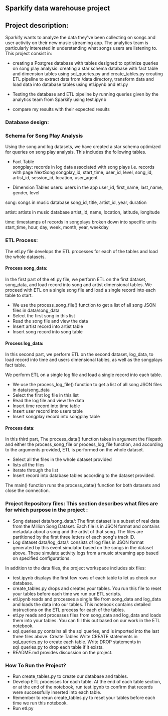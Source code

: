 ## Sparkify data warehouse project

## Project description:

Sparkify wants to analyze the data they've been collecting on songs and user activity on their new music streaming app. 
The analytics team is particularly interested in understanding what songs users are listening to.
This project consist in:

- creating a Postgres database with tables designed to optimize queries on song play analysis:
  creating a star schema database with fact table and dimension tables using sql_queries.py and create_tables.py 
  creating ETL pipeline to extract data from /data directory, transform data and load data into database tables using etl.ipynb and etl.py
   
- Testing the database and ETL pipeline by running queries given by the analytics team from Sparkify using test.ipynb

- compare my results with their expected results

### Database design:
### Schema for Song Play Analysis
Using the song and log datasets, we have created a star schema optimized for queries on song play analysis. This includes the following tables.

- Fact Table  
songplay: records in log data associated with song plays i.e. records with page NextSong
songplay_id, start_time, user_id, level, song_id, artist_id, session_id, location, user_agent
  
- Dimension Tables
users: users in the app
user_id, first_name, last_name, gender, level

song: songs in music database
song_id, title, artist_id, year, duration

artist: artists in music database
artist_id, name, location, latitude, longitude
  
time: timestamps of records in songplays broken down into specific units
start_time, hour, day, week, month, year, weekday


### ETL Process:

The etl.py file develops the ETL processes for each of the tables and load the whole datasets.

#### Process song_data:

In the first part of the etl.py file, we perform ETL on the first dataset, song_data, and load record into song and artist dimensional tables.
We proceed with  ETL on a single song file and load a single record into each table to start.

- We use the process_song_file() function to get a list of all song JSON files in data/song_data
- Select the first song in this list
- Read the song file and view the data 
- Insert artist record into artist table
- Insert song record into song table

#### Process log_data:

In this second part, we perform ETL on the second dataset, log_data, to load record into time and users dimensional tables, as well as the songplays fact table.

We perform ETL on a single log file and load a single record into each table.

- We use the process_log_file() function to get a list of all song JSON files in data/song_data
- Select the first log file in this list
- Read the log file and view the data
- Insert time record into time table
- Insert user record into users table
- Insert songplay record into songplay table


#### Process data:

In this third part, 
The process_data() function takes in argument the filepath and either the process_song_file or process_log_file function, 
and according to the arguments provided, ETL is performed on the whole dataset.

- Select all the files in the whole dataset provided
- lists all the files 
- iterate through the list
- Insert record into database tables according to the dataset provided.


The main() function runs the process_data() function for both datasets and close the connection.


### Project Repository files: This section describes what files are for which purpose in the project :

- Song dataset data/song_data/:
The first dataset  is a subset of real data from the Million Song Dataset. Each file is in JSON format and contains metadata about a song and the artist of that song. The files are partitioned by the first three letters of each song's track ID. 
- Log dataset data/log_data/:
consists of log files in JSON format generated by this event simulator based on the songs in the dataset above. These simulate activity logs from a music streaming app based on specified configurations.

In addition to the data files, the project workspace includes six files:

- test.ipynb displays the first few rows of each table to let us check our database.
- create_tables.py drops and creates your tables. You run this file to reset your tables before each time we run our ETL scripts.
- etl.ipynb reads and processes a single file from song_data and log_data and loads the data into our tables. This notebook contains detailed instructions on the ETL process for each of the tables.
- etl.py reads and processes files from song_data and log_data and loads them into your tables. You can fill this out based on our work in the ETL notebook.
- sql_queries.py contains all the sql queries, and is imported into the last three files above.
   Create Tables
   Write CREATE statements in sql_queries.py to create each table.
   Write DROP statements in sql_queries.py to drop each table if it exists.
- README.md provides discussion on the project.


### How To Run the Project?

- Run create_tables.py to create our database and tables.
- Develop ETL processes for each table. At the end of each table section, or at the end of the notebook, run test.ipynb to confirm that records were successfully inserted into each table.
- Remember to rerun create_tables.py to reset your tables before each time we run this notebook.
- Run etl.py 



